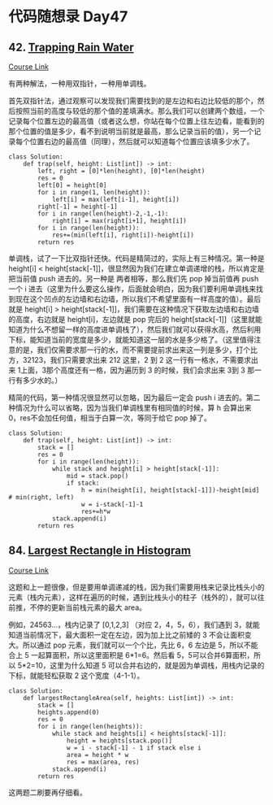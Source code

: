 # 代码随想录 Day47

## 42. [Trapping Rain Water](https://leetcode.com/problems/trapping-rain-water/)

[Course Link](https://programmercarl.com/0042.%E6%8E%A5%E9%9B%A8%E6%B0%B4.html#%E7%AE%97%E6%B3%95%E5%85%AC%E5%BC%80%E8%AF%BE)

有两种解法，一种用双指针，一种用单调栈。

首先双指针法，通过观察可以发现我们需要找到的是左边和右边比较低的那个，然后按照当前的高度与较低的那个值的差填满水。那么我们可以创建两个数组，一个记录每个位置左边的最高值（或者这么想，你站在每个位置上往左边看，能看到的那个位置的值是多少，看不到说明当前就是最高，那么记录当前的值），另一个记录每个位置右边的最高值（同理），然后就可以知道每个位置应该填多少水了。

```
class Solution:
    def trap(self, height: List[int]) -> int:
        left, right = [0]*len(height), [0]*len(height)
        res = 0
        left[0] = height[0]
        for i in range(1, len(height)):
            left[i] = max(left[i-1], height[i])
        right[-1] = height[-1]
        for i in range(len(height)-2,-1,-1):
            right[i] = max(right[i+1], height[i])
        for i in range(len(height)):
            res+=(min(left[i], right[i])-height[i])
        return res
```

单调栈，试了一下比双指针还快。代码是精简过的，实际上有三种情况。第一种是 height[i] < height[stack[-1]]，很显然因为我们在建立单调递增的栈，所以肯定是把当前值 push 进去的。另一种是 两者相等，那么我们先 pop 掉当前值再 push 一个 i 进去（这里为什么要这么操作，后面就会明白，因为我们要利用单调栈来找到现在这个凹点的左边墙和右边墙，所以我们不希望里面有一样高度的值）。最后就是 height[i] > height[stack[-1]]，我们需要在这种情况下获取左边墙和右边墙的高度，右边就是 height[i]，左边就是 pop 完后的 height[stack[-1]]（这里就能知道为什么不想留一样的高度进单调栈了），然后我们就可以获得水高，然后利用下标，能知道当前的宽度是多少，就能知道这一层的水是多少格了。（这里值得注意的是，我们仅需要求那一行的水，而不需要提前求出来这一列是多少，打个比方，32123，我们只需要求出来 212 这里，2 到 2 这一行有一格水，不需要求出来 1上面，3那个高度还有一格，因为遍历到 3 的时候，我们会求出来 3到 3 那一行有多少水的。）

精简的代码，第一种情况很显然可以忽略，因为最后一定会 push i 进去的。第二种情况为什么可以省略，因为当我们单调栈里有相同值的时候，算 h 会算出来 0，res不会加任何值，相当于白算一次，等同于给它 pop 掉了。

```
class Solution:
    def trap(self, height: List[int]) -> int:
        stack = []
        res = 0
        for i in range(len(height)):
            while stack and height[i] > height[stack[-1]]:
                mid = stack.pop()
                if stack: 
                    h = min(height[i], height[stack[-1]])-height[mid] # min(right, left)
                    w = i-stack[-1]-1
                    res+=h*w
            stack.append(i)
        return res
```

## 84. [Largest Rectangle in Histogram](https://leetcode.com/problems/largest-rectangle-in-histogram/)

[Course Link](https://programmercarl.com/0084.%E6%9F%B1%E7%8A%B6%E5%9B%BE%E4%B8%AD%E6%9C%80%E5%A4%A7%E7%9A%84%E7%9F%A9%E5%BD%A2.html#%E7%AE%97%E6%B3%95%E5%85%AC%E5%BC%80%E8%AF%BE)

这题和上一题很像，但是要用单调递减的栈，因为我们需要用栈来记录比栈头小的元素（栈内元素），这样在遍历的时候，遇到比栈头小的柱子（栈外的），就可以往前推，不停的更新当前栈元素的最大 area。

例如，24563...，栈内记录了 [0,1,2,3] （对应 2，4，5，6），我们遇到 3，就能知道当前情况下，最大面积一定在左边，因为加上比之前矮的 3 不会让面积变大。所以通过 pop 元素，我们就可以一个个比，先比 6，6 左边是 5，所以不能合上 5 一起算面积，所以这里面积是 6\*1=6。然后看 5，5可以合并6算面积，所以 5\*2=10，这里为什么知道 5 可以合并右边的，就是因为单调栈，用栈内记录的下标，就能轻松获取 2 这个宽度（4-1-1）。

```
class Solution:
    def largestRectangleArea(self, heights: List[int]) -> int:
        stack = []
        heights.append(0)
        res = 0
        for i in range(len(heights)):
            while stack and heights[i] < heights[stack[-1]]:
                height = heights[stack.pop()]
                w = i - stack[-1] - 1 if stack else i
                area = height * w
                res = max(area, res)
            stack.append(i)
        return res
```

这两题二刷要再仔细看。
